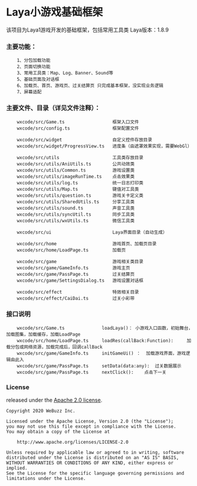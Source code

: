 # Laya小游戏基础框架

该项目为Laya1游戏开发的基础框架，包括常用工具类
Laya版本：1.8.9



### 主要功能： 
		1、分包加载功能 
		2、页面切换功能 
		3、常用工具类：Map、Log、Banner、Sound等 
		5、基础页面及对话框 
		6、加载页、首页、游戏页、过关结算页 只完成基本框架，没实现业务逻辑 
		7、屏幕适配
		
### 主要文件、目录（详见文件注释）：
		wxcode/src/Game.ts					框架入口文件
		wxcode/src/config.ts				框架配置文件
		
		wxcode/src/widget					自定义控件存放目录
		wxcode/src/widget/ProgressView.ts	进度条（由遮罩效果实现，需要WebGl）
		
		wxcode/src/utils					工具类存放目录
		wxcode/src/utils/AniUtils.ts		公共动效类
		wxcode/src/utils/Common.ts			游戏设置类
		wxcode/src/utils/imageRunTime.ts	点击效果类
		wxcode/src/utils/log.ts				统一日志打印类
		wxcode/src/utils/Map.ts				键值对工具类
		wxcode/src/utils/question.ts		游戏关卡定义类
		wxcode/src/utils/SharedUtils.ts		分享工具类
		wxcode/src/utils/sound.ts			声音工具类
		wxcode/src/utils/syncUtil.ts		同步工具类
		wxcode/src/utils/wxUtils.ts			微信工具类
		
		wxcode/src/ui						Laya界面目录（自动生成）
		
		wxcode/src/home						游戏首页、加载页目录
		wxcode/src/home/LoadPage.ts			加载页
		
		wxcode/src/game						游戏相关类目录
		wxcode/src/game/GameInfo.ts			游戏主页
		wxcode/src/game/PassPage.ts			过关结算页
		wxcode/src/game/SettingsDialog.ts	游戏设置对话框
		
		wxcode/src/effect					特效相关目录
		wxcode/src/effect/CaiDai.ts			过关小彩带
		
### 接口说明
		wxcode/src/Game.ts				loadLaya()：	小游戏入口函数，初始舞台，加载图集，加载缓存，加载LoadPage
		wxcode/src/home/LoadPage.ts		loadRes(callBack:Function):		加载分包或网络资源，加载完成后，回调callBack
		wxcode/src/game/GameInfo.ts		initGameUi() ：	加载游戏界面，游戏逻辑由此入
		wxcode/src/game/PassPage.ts		setData(data:any):	过关数据展示
		wxcode/src/game/PassPage.ts		nextClick():	点击下一关
		
### License
	
released under the [Apache 2.0 license](LICENSE).

```
Copyright 2020 WeBuzz Inc.

Licensed under the Apache License, Version 2.0 (the "License");
you may not use this file except in compliance with the License.
You may obtain a copy of the License at

    http://www.apache.org/licenses/LICENSE-2.0

Unless required by applicable law or agreed to in writing, software
distributed under the License is distributed on an "AS IS" BASIS,
WITHOUT WARRANTIES OR CONDITIONS OF ANY KIND, either express or implied.
See the License for the specific language governing permissions and
limitations under the License.
```